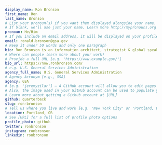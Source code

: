 ```yaml
---
display_name: Ron Bronson
first_name: Ron
last_name: Bronson
# List your pronoun(s) if you want them displayed alongside your name.
# If blank, we'll use just your name. Learn more http://mypronouns.org
pronoun: He/Him
# If you include an email address, it will be displayed on your profile page
email: ronald.bronson@gsa.gov
# Keep it under 50 words and only one paragraph
bio: Ron Bronson is an information architect, strategist & global speaker on service design. He currently leads the product design teams for GSA/TTS 18F team.
# Where can people learn more about your work?
# Provide a full URL [e.g. 'https://www.example.gov/']
bio_url: https://now.ronbronson.com/
# e.g. U.S. General Services Administration
agency_full_name: U.S. General Services Administration
# Agency Acronym [e.g., GSA]
agency: GSA
# [e.g. 'jeremyzilar'] — A GitHub account will allow you to edit pages on Digital.gov.
# Also, the image used in your GitHub account can be used to populate your digital.gov profile photo.
# Learn more about getting a Github account at [URL]
github: quarterback
slug: ron-bronson
# Tell us where you live and work [e.g. 'New York City' or 'Portland, OR']
location: Portland, OR
# See [URL] for a full list of profile photo options
profile_photo: github
twitter: ronbronson
instagram: ronbronson
linkedin: ronbronson
---
```

